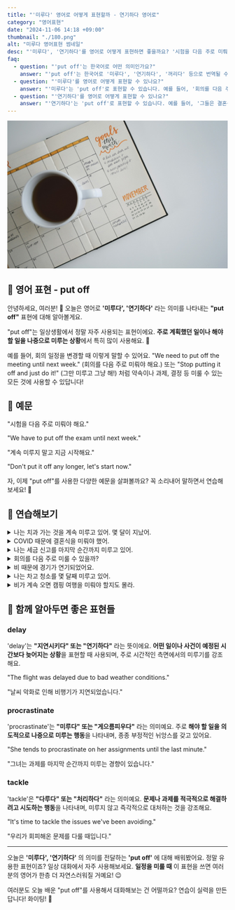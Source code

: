 ```yaml
---
title: "'미루다' 영어로 어떻게 표현할까 - 연기하다 영어로"
category: "영어표현"
date: "2024-11-06 14:18 +09:00"
thumbnail: "./180.png"
alt: "미루다 영어표현 썸네일"
desc: "'미루다', '연기하다'를 영어로 어떻게 표현하면 좋을까요? '시험을 다음 주로 미뤄야 해요.', '계속 미루지 말고 지금 시작해요.' 등을 영어로 표현하는 법을 배워봅시다. 다양한 예문을 통해서 연습하고 본인의 표현으로 만들어 보세요."
faq:
  - question: "'put off'는 한국어로 어떤 의미인가요?"
    answer: "'put off'는 한국어로 '미루다', '연기하다', '꺼리다' 등으로 번역될 수 있습니다. 주로 어떤 일을 나중으로 미루거나 회피할 때 사용됩니다."
  - question: "'미루다'를 영어로 어떻게 표현할 수 있나요?"
    answer: "'미루다'는 'put off'로 표현할 수 있습니다. 예를 들어, '회의를 다음 주로 미뤄야 해'는 'We need to put off the meeting until next week'로 말할 수 있습니다."
  - question: "'연기하다'를 영어로 어떻게 표현할 수 있나요?"
    answer: "'연기하다'는 'put off'로 표현할 수 있습니다. 예를 들어, '그들은 결혼식을 연기하기로 결정했어'는 'They decided to put off the wedding'으로 말할 수 있습니다."
---
```


![다이어리에 손으로 쓴 달력](./180-1.jpg)

## 🌟 영어 표현 - put off

안녕하세요, 여러분! 👋 오늘은 영어로 **'미루다', '연기하다'** 라는 의미를 나타내는 **"put off"** 표현에 대해 알아볼게요.

"put off"는 일상생활에서 정말 자주 사용되는 표현이에요. **주로 계획했던 일이나 해야 할 일을 나중으로 미루는 상황**에서 특히 많이 사용해요. 📅

예를 들어, 회의 일정을 변경할 때 이렇게 말할 수 있어요. "We need to put off the meeting until next week." (회의를 다음 주로 미뤄야 해요.) 또는 "Stop putting it off and just do it!" (그만 미루고 그냥 해!) 처럼 약속이나 과제, 결정 등 미룰 수 있는 모든 것에 사용할 수 있답니다!

<script async src="https://pagead2.googlesyndication.com/pagead/js/adsbygoogle.js?client=ca-pub-1465612013356152"
     crossorigin="anonymous"></script>
<!-- engple-horizontal-ad -->

<ins class="adsbygoogle"
     style="display:block"
     data-ad-client="ca-pub-1465612013356152"
     data-ad-slot="2106896038"
     data-ad-format="auto"
     data-full-width-responsive="true"></ins>

<script>
     (adsbygoogle = window.adsbygoogle || []).push({});
</script>

## 📖 예문

"시험을 다음 주로 미뤄야 해요."

"We have to put off the exam until next week."

"계속 미루지 말고 지금 시작해요."

"Don't put it off any longer, let's start now."

자, 이제 "put off"를 사용한 다양한 예문을 살펴볼까요? 꼭 소리내어 말하면서 연습해보세요! 🚀

## 💬 연습해보기

<details>
<summary>나는 치과 가는 것을 계속 미루고 있어. 몇 달이 지났어.</summary>
<span>I keep putting off going to the dentist. It's been months now.</span>
</details>

<details>
<summary>COVID 때문에 결혼식을 미뤄야 했어.</summary>
<span>We had to put off the wedding because of COVID.</span>
</details>

<details>
<summary>나는 세금 신고를 마지막 순간까지 미루고 있어.</summary>
<span>I'm putting off doing my taxes until the last minute.</span>
</details>

<details>
<summary>회의를 다음 주로 미룰 수 있을까?</summary>
<span>Can we put off the meeting until next week? </span>
</details>

<details>
<summary>비 때문에 경기가 연기되었어요.</summary>
<span>They put the game off because of rain.</span>
</details>

<details>
<summary>나는 차고 청소를 몇 달째 미루고 있어.</summary>
<span>I've been putting off cleaning the garage for months.</span>
</details>

<details>
<summary>비가 계속 오면 캠핑 여행을 미뤄야 할지도 몰라.</summary>
<span>We might have to put off the camping trip if it keeps raining.</span>
</details>

## 🤝 함께 알아두면 좋은 표현들

### delay

'delay'는 **"지연시키다" 또는 "연기하다"** 라는 뜻이에요. **어떤 일이나 사건이 예정된 시간보다 늦어지는 상황**을 표현할 때 사용되며, 주로 시간적인 측면에서의 미루기를 강조해요.

"The flight was delayed due to bad weather conditions."

"날씨 악화로 인해 비행기가 지연되었습니다."

### procrastinate

'procrastinate'는 **"미루다" 또는 "게으름피우다"** 라는 의미예요. 주로 **해야 할 일을 의도적으로 나중으로 미루는 행동**을 나타내며, 종종 부정적인 뉘앙스를 갖고 있어요.

"She tends to procrastinate on her assignments until the last minute."

"그녀는 과제를 마지막 순간까지 미루는 경향이 있습니다."

### tackle

'tackle'은 **"다루다" 또는 "처리하다"** 라는 의미예요. **문제나 과제를 적극적으로 해결하려고 시도하는 행동**을 나타내며, 미루지 않고 즉각적으로 대처하는 것을 강조해요.

"It's time to tackle the issues we've been avoiding."

"우리가 회피해온 문제를 다룰 때입니다."

---

오늘은 **'미루다', '연기하다'** 의 의미를 전달하는 **'put off'** 에 대해 배워봤어요. 정말 유용한 표현이죠? 일상 대화에서 자주 사용해보세요. **일정을 미룰 때** 이 표현을 쓰면 여러분의 영어가 한층 더 자연스러워질 거예요! 😉

여러분도 오늘 배운 "put off"를 사용해서 대화해보는 건 어떨까요? 연습이 실력을 만든답니다! 화이팅! 💪
